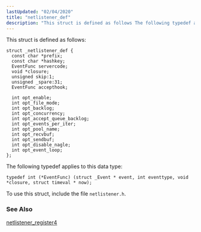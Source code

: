 ```yaml
---
lastUpdated: "02/04/2020"
title: "netlistener_def"
description: "This struct is defined as follows The following typedef applies to this data type typedef int Event Func struct Event event int eventtype void closure struct timeval now To use this struct include the file netlistener h netlistener register 4..."
---
```


This struct is defined as follows:

```
struct _netlistener_def {
  const char *prefix;
  const char *hashkey;
  EventFunc servercode;
  void *closure;
  unsigned skip:1;
  unsigned _spare:31;
  EventFunc accepthook;

  int opt_enable;
  int opt_file_mode;
  int opt_backlog;
  int opt_concurrency;
  int opt_accept_queue_backlog;
  int opt_events_per_iter;
  int opt_pool_name;
  int opt_recvbuf;
  int opt_sendbuf;
  int opt_disable_nagle;
  int opt_event_loop;
};
```

The following typedef applies to this data type:

`typedef int (*EventFunc) (struct _Event * event, int eventtype, void *closure, struct timeval * now);`

To use this struct, include the file `netlistener.h`.

### <a name="idp37488048"></a> See Also

[netlistener_register4](/momentum/3/3-api/apis-netlistener-register-4)